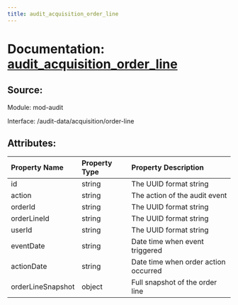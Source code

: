 ```yaml
---
title: audit_acquisition_order_line
---
```

# Documentation: [audit_acquisition_order_line](audit_acquisition_order_line.md)

## Source:

Module: mod-audit

Interface: /audit-data/acquisition/order-line

## Attributes:

| Property Name     | Property Type   | Property Description                 |
|:------------------|:----------------|:-------------------------------------|
| id                | string          | The UUID format string               |
| action            | string          | The action of the audit event        |
| orderId           | string          | The UUID format string               |
| orderLineId       | string          | The UUID format string               |
| userId            | string          | The UUID format string               |
| eventDate         | string          | Date time when event triggered       |
| actionDate        | string          | Date time when order action occurred |
| orderLineSnapshot | object          | Full snapshot of the order line      |

